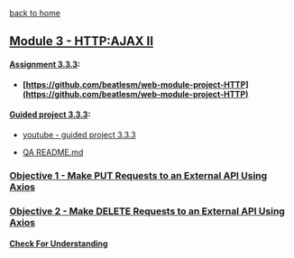 [back to home](https://github.com/beatlesm/)

## [Module 3 - HTTP:AJAX II](https://github.com/beatlesm/web/tree/main/3.3/Module333)

#### [Assignment 3.3.3](https://github.com/beatlesm/web/tree/main/3.3/Module333/Assignment333):

-   **[https://github.com/beatlesm/web-module-project-HTTP](https://github.com/beatlesm/web-module-project-HTTP)**
   
#### [Guided project 3.3.3](https://github.com/beatlesm/web/tree/main/3.3/Module333/guided333):

- [youtube - guided project 3.3.3](https://youtu.be/HyUoD6NwQgA)

-   [QA README.md](./QA_Video/README.md)

### [Objective 1 - Make PUT Requests to an External API Using Axios](./Objects/Object_1.md)

### [Objective 2 - Make DELETE Requests to an External API Using Axios](./Objects/Object_2.md)

#### [Check For Understanding](./Objects/Understanding.md)

